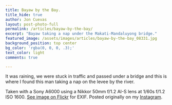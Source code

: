 ```yaml
---
title: Bayaw by the Bay.
title_hide: true
author: Jon Cuevas
layout: post-photo-full
permalink: /articles/bayaw-by-the-bay/
excerpt: "Bayaw taking a nap under the Makati-Mandaluyong bridge."
featured_image: /assets/images/articles/bayaw-by-the-bay_08331.jpg
background_position: top center
bg_color: 'rgba(0, 0, 0, .3);'
text_color: light
comments: true

---
```


It was raining, we were stuck in traffic and passed under a bridge and this is where I found this man taking a nap on the levee by the river.

Taken with a Sony A6000 using a Nikkor 50mm f/1.2 AI-S lens at 1/60s f/1.2 ISO 1600. [See image on Flickr][1] for EXIF. Posted originally on my [Instagram][2].

[1]: https://www.flickr.com/photos/archondigital/19610946028/
[2]: http://instagram.com/p/42cPmjGq5D/